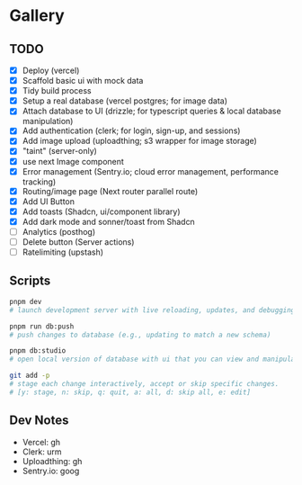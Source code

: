 # Gallery

## TODO

- [x] Deploy (vercel)
- [x] Scaffold basic ui with mock data
- [x] Tidy build process
- [x] Setup a real database (vercel postgres; for image data)
- [x] Attach database to UI (drizzle; for typescript queries & local database manipulation)
- [x] Add authentication (clerk; for login, sign-up, and sessions)
- [x] Add image upload (uploadthing; s3 wrapper for image storage)
- [x] "taint" (server-only)
- [x] use next Image component
- [x] Error management (Sentry.io; cloud error management, performance tracking)
- [x] Routing/image page (Next router parallel route)
- [x] Add UI Button
- [x] Add toasts (Shadcn, ui/component library)
- [x] Add dark mode and sonner/toast from Shadcn
- [ ] Analytics (posthog)
- [ ] Delete button (Server actions)
- [ ] Ratelimiting (upstash)

## Scripts

```bash
pnpm dev
# launch development server with live reloading, updates, and debugging.

pnpm run db:push
# push changes to database (e.g., updating to match a new schema)

pnpm db:studio
# open local version of database with ui that you can view and manipulate at https://local.drizzle.studio

git add -p
# stage each change interactively, accept or skip specific changes.
# [y: stage, n: skip, q: quit, a: all, d: skip all, e: edit]
```

## Dev Notes

- Vercel: gh
- Clerk: urm
- Uploadthing: gh
- Sentry.io: goog

